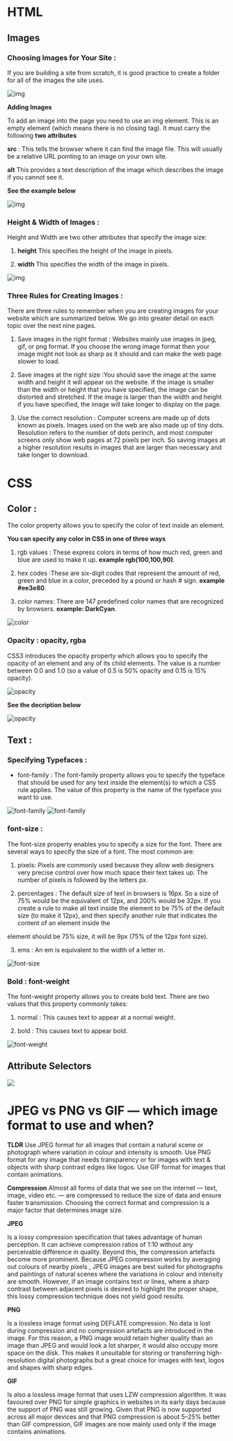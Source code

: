 # HTML
## Images 
### Choosing Images for Your Site :

If you are building a site from scratch, it is good 
practice to create a folder for all of the images 
the site uses.

![img](https://d2h0cx97tjks2p.cloudfront.net/blogs/wp-content/uploads/sites/2/2020/07/html-images-df.jpg)

**Adding Images**

To add an image into the page 
you need to use an img
element. This is an empty 
element (which means there is 
no closing tag). It must carry the 
following **two attributes**

**src** : This tells the browser where 
it can find the image file. This 
will usually be a relative URL 
pointing to an image on your 
own site. 

**alt**
This provides a text description 
of the image which describes the 
image if you cannot see it.

**See the example below**

![img](https://cdo-curriculum.s3.amazonaws.com/media/uploads/img_tag.png)

### Height & Width of Images :

Height and Width  are  two other attributes 
that specify the image size:

1. **height** This specifies the height of the 
image in pixels.

2. **width** This specifies the width of the 
image in pixels.

![img](https://www.wikihow.com/images/thumb/b/be/Set-Image-Width-and-Height-Using-HTML-Step-3-Version-3.jpg/v4-460px-Set-Image-Width-and-Height-Using-HTML-Step-3-Version-3.jpg.webp)


### Three Rules for Creating Images :

There are three rules to remember when you 
are creating images for your website which are 
summarized below. We go into greater detail 
on each topic over the next nine pages.

1. Save images in the right format : Websites mainly use images in jpeg, gif, or png format. If you 
choose the wrong image format then your image might not look as sharp as it should and can make the web page slower to load.

2. Save images at the right size :You should save the image at the same width and height it will appear on the website. If the image is smaller than the width or height that you have specified, the image can be distorted and stretched. If the image is larger than the width and height if you have specified, the image will take longer to 
display on the page.

3. Use the correct resolution : Computer screens are made up 
of dots known as pixels. Images used on the web are also made 
up of tiny dots. Resolution refers to the number of dots perinch, and most computer screens only show web pages at 72 pixels per inch. So saving images at a higher resolution results in images that are larger than necessary and take longer to download.

# CSS 

## Color :

The color property allows you 
to specify the color of text inside 
an element. 

**You can specify any color in CSS in one of three ways**

1. rgb values : These express colors in terms 
of how much red, green and blue are used to make it up. 
**example  rgb(100,100,90)**.

 2. hex codes :These are six-digit codes that represent the amount of red, green and blue in a color, preceded by a pound or hash # sign.
 **example  #ee3e80**.

3. color names:
There are 147 predefined color 
names that are recognized 
by browsers. **example: 
DarkCyan**.


![color](https://cdn.educba.com/academy/wp-content/uploads/2020/03/CSS-Color-Codes.jpg)

### Opacity : opacity, rgba

CSS3 introduces the opacity
property which allows you to 
specify the opacity of an element 
and any of its child elements. 
The value is a number between 
0.0 and 1.0 (so a value of 0.5
is 50% opacity and 0.15 is 15% 
opacity).


![opacity](https://community.adobe.com/legacyfs/online/1775293_opecity.png)

**See the decription below**

![opacity](https://odwebdesign.net/uploads/e/fb/17/adding-transparencies-and-gradients-with-css_3.png)

## Text :

### Specifying Typefaces :

+ font-family : The font-family property 
allows you to specify the 
typeface that should be used for 
any text inside the element(s) to 
which a CSS rule applies.
The value of this property is the 
name of the typeface you want 
to use.

![font-family](https://www.w3schools.com/css/serif.gif)
![font-family](https://user-images.githubusercontent.com/1515413/47589898-e534be80-d96a-11e8-9a8f-8af19d7daad1.png)

### font-size :

The font-size property enables 
you to specify a size for the 
font. There are several ways to 
specify the size of a font. The 
most common are:

1. pixels: Pixels are commonly used 
because they allow web 
designers very precise control 
over how much space their text 
takes up. The number of pixels is 
followed by the letters px.

2. percentages : The default size of text in 
browsers is 16px. So a size of 
75% would be the equivalent of 
12px, and 200% would be 32px.
If you create a rule to make all 
text inside the <body> element 
to be 75% of the default size (to 
make it 12px), and then specify 
another rule that indicates the 
content of an element inside the 
<body> element should be 75% 
size, it will be 9px (75% of the 
12px font size).

3. ems : An em is equivalent to the width 
of a letter m.

![font-size](https://image.slidesharecdn.com/week12-font-size-141120053802-conversion-gate02/95/week-12-css-font-size-4-638.jpg?cb=1416461909)

### Bold : font-weight

The font-weight property 
allows you to create bold text. 
There are two values that this 
property commonly takes:

1. normal : This causes text to appear at a normal weight.

2. bold : This causes text to appear bold.

![font-weight](https://htmldog.com/figures/weightStyle.gif)

## Attribute Selectors

![](https://cf.ppt-online.org/files/slide/k/Kbp3XcismqFREgGuz9OBIWY1vDx6MwHVeZQjC5/slide-9.jpg)


# JPEG vs PNG vs GIF — which image format to use and when?


**TLDR** Use JPEG format for all images that contain a natural scene or photograph where variation in colour and intensity is smooth. Use PNG format for any image that needs transparency or for images with text & objects with sharp contrast edges like logos. Use GIF format for images that contain animations.

**Compression** Almost all forms of data that we see on the internet — text, image, video etc. — are compressed to reduce the size of data and ensure faster transmission. Choosing the correct format and compression is a major factor that determines image size.

**JPEG** 

Is a lossy compression specification that takes advantage of human perception. It can achieve compression ratios of 1:10 without any perceivable difference in quality. Beyond this, the compression artefacts become more prominent. Because JPEG compression works by averaging out colours of nearby pixels , JPEG images are best suited for photographs and paintings of natural scenes where the variations in colour and intensity are smooth. However, if an image contains text or lines, where a sharp contrast between adjacent pixels is desired to highlight the proper shape, this lossy compression technique does not yield good results.


**PNG**

 Is a lossless image format using DEFLATE compression. No data is lost during compression and no compression artefacts are introduced in the image. For this reason, a PNG image would retain higher quality than an image than JPEG and would look a lot sharper, it would also occupy more space on the disk. This makes it unsuitable for storing or transferring high-resolution digital photographs but a great choice for images with text, logos and shapes with sharp edges.

 **GIF**
 
  Is also a lossless image format that uses LZW compression algorithm. It was favoured over PNG for simple graphics in websites in its early days because the support of PNG was still growing. Given that PNG is now supported across all major devices and that PNG compression is about 5–25% better than GIF compression, GIF images are now mainly used only if the image contains animations.